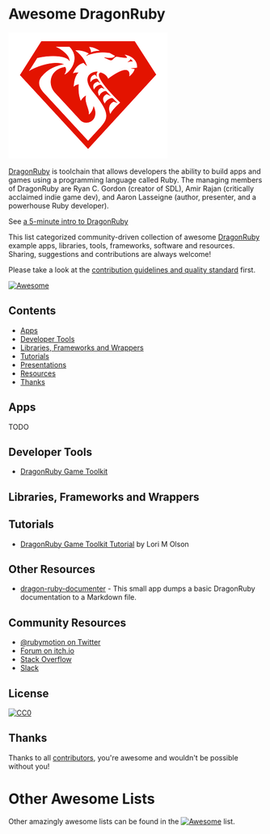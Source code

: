 # Awesome DragonRuby

![](./dragonruby-logo.png)

[DragonRuby](https://dragonruby.org) is toolchain that allows developers the ability to build apps and games using a programming language called Ruby.
The managing members of DragonRuby are Ryan C. Gordon (creator of SDL), Amir Rajan (critically acclaimed indie game dev), and Aaron Lasseigne (author, presenter, and a powerhouse Ruby developer).

See [a 5-minute intro to DragonRuby](https://www.youtube.com/embed/DYBRzglsEzU)

This list categorized community-driven collection of awesome [DragonRuby](https://dragonruby.org) example apps, libraries, tools, frameworks, software and resources.
Sharing, suggestions and contributions are always welcome!

Please take a look at the [contribution guidelines and quality standard](https://github.com/awesome-dragonruby/awesome-dragonruby/blob/master/CONTRIBUTING.md) first.

[![Awesome](https://cdn.rawgit.com/sindresorhus/awesome/d7305f38d29fed78fa85652e3a63e154dd8e8829/media/badge.svg)](https://github.com/sindresorhus/awesome)


## Contents

  - [Apps](#apps)
  - [Developer Tools](#developer-tools)
  - [Libraries, Frameworks and Wrappers](#libraries-frameworks-and-wrappers)
  - [Tutorials](#tutorials)
  - [Presentations](#presentations)
  - [Resources](#resources)
  - [Thanks](#thanks)


## Apps

TODO

## Developer Tools

* [DragonRuby Game Toolkit](https://dragonruby.itch.io/dragonruby-gtk)

## Libraries, Frameworks and Wrappers

## Tutorials

* [DragonRuby Game Toolkit Tutorial](https://dragonruby.school) by Lori M Olson

## Other Resources

* [dragon-ruby-documenter](https://github.com/ediathome/dragon-ruby-documenter) - This small app dumps a basic DragonRuby documentation to a Markdown file.

## Community Resources
* [@rubymotion on Twitter](https://twitter.com/rubymotion)
* [Forum on itch.io](https://dragonruby.itch.io/dragonruby-gtk/community)
* [Stack Overflow](https://stackoverflow.com/questions/tagged/dragonruby)
* [Slack](https://motioneers.slack.com)


## License

[![CC0](http://mirrors.creativecommons.org/presskit/buttons/88x31/svg/cc-zero.svg)](https://creativecommons.org/publicdomain/zero/1.0/)


## Thanks

Thanks to all [contributors](https://github.com/awesome-dragonruby/awesome-dragonruby/graphs/contributors), you're awesome and wouldn't be possible without you!

# Other Awesome Lists

Other amazingly awesome lists can be found in the [![Awesome](https://cdn.rawgit.com/sindresorhus/awesome/d7305f38d29fed78fa85652e3a63e154dd8e8829/media/badge.svg)](https://github.com/sindresorhus/awesome) list.
